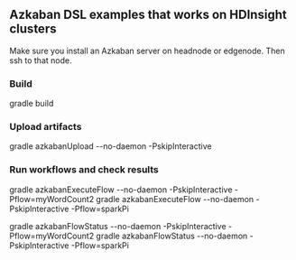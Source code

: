 ## Azkaban DSL examples that works on HDInsight clusters

Make sure you install an Azkaban server on headnode or edgenode.
Then ssh to that node.

### Build
gradle build

### Upload artifacts
gradle azkabanUpload --no-daemon -PskipInteractive

### Run workflows and check results
gradle azkabanExecuteFlow --no-daemon -PskipInteractive -Pflow=myWordCount2
gradle azkabanExecuteFlow --no-daemon -PskipInteractive -Pflow=sparkPi

gradle azkabanFlowStatus --no-daemon -PskipInteractive -Pflow=myWordCount2
gradle azkabanFlowStatus --no-daemon -PskipInteractive -Pflow=sparkPi
